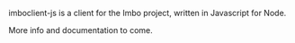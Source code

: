 imboclient-js is a client for the Imbo project, written in Javascript for Node.

More info and documentation to come.
